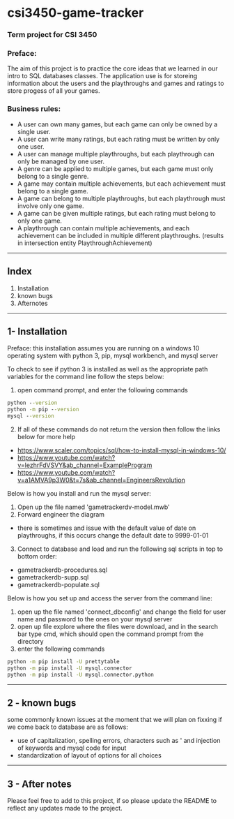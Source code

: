 # csi3450-game-tracker
### Term project for CSI 3450

### Preface:
The aim of this project is to practice the core ideas that we learned in our intro to SQL databases classes. The application use is for storeing information about the users and the playthroughs and games and ratings to store progess of all your games.

### Business rules:
- A user can own many games, but each game can only be owned by a single user. 
- A user can write many ratings, but each rating must be written by only one user.
- A user can manage multiple playthroughs, but each playthrough can only be managed by one user.
- A genre can be applied to multiple games, but each game must only belong to a single genre.
- A game may contain multiple achievements, but each achievement must belong to a single game.
- A game can belong to multiple playthroughs, but each playthrough must involve only one game.
- A game can be given multiple ratings, but each rating must belong to only one game.
- A playthrough can contain multiple achievements, and each achievement can be included in multiple different playthroughs. (results in intersection entity PlaythroughAchievement)

__________
## Index
1. Installation
2. known bugs
3. Afternotes
__________
## 1- Installation

Preface: this installation assumes you are running on a windows 10 operating system with python 3, pip, mysql workbench, and mysql server

To check to see if python 3 is installed as well as the appropriate path variables for the command line follow the steps below:
1. open command prompt, and enter the following commands
 ```cmd
 python --version
 python -m pip --version
 mysql --version
 ```
2. If all of these commands do not return the version then follow the links below for more help
 - https://www.scaler.com/topics/sql/how-to-install-mysql-in-windows-10/
 - https://www.youtube.com/watch?v=lezhrFdVSVY&ab_channel=ExampleProgram
 - https://www.youtube.com/watch?v=a1AMVA9p3W0&t=7s&ab_channel=EngineersRevolution


Below is how you install and run the mysql server:
1. Open up the file named 'gametrackerdv-model.mwb' 
2. Forward engineer the diagram 
 - there is sometimes and issue with the default value of date on playthroughs, if this occurs change the default date to 9999-01-01
3. Connect to database and load and run the following sql scripts in top to bottom order:
 - gametrackerdb-procedures.sql
 - gametrackerdb-supp.sql
 - gametrackerdb-populate.sql

Below is how you set up and access the server from the command line:
1. open up the file named 'connect_dbconfig' and change the field for user name and password to the ones on your mysql server
2. open up file explore where the files were download, and in the search bar type cmd, which should open the command prompt from the directory
3. enter the following commands
```cmd
python -m pip install -U prettytable
python -m pip install -U mysql.connector
python -m pip install -U mysql.connector.python
```

___________________
## 2 - known bugs

some commonly known issues at the moment that we will plan on fixxing if we come back to database are as follows:
- use of capitalization, spelling errors, characters such as ' and injection of keywords and mysql code for input
- standardization of layout of options for all choices

__________________
## 3 - After notes 

Please feel free to add to this project, if so please update the README to reflect any updates made to the project. 









